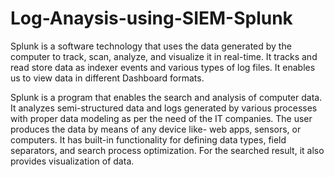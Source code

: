 # Log-Anaysis-using-SIEM-Splunk
Splunk is a software technology that uses the data generated by the computer to track, scan, analyze, and visualize it in real-time. It tracks and read store data as indexer events and various types of log files. It enables us to view data in different Dashboard formats.

Splunk is a program that enables the search and analysis of computer data. It analyzes semi-structured data and logs generated by various processes with proper data modeling as per the need of the IT companies. The user produces the data by means of any device like- web apps, sensors, or computers. It has built-in functionality for defining data types, field separators, and search process optimization. For the searched result, it also provides visualization of data.

